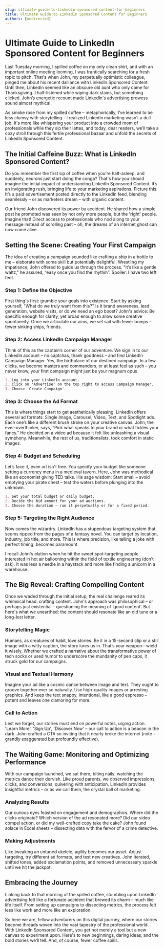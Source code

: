 ```yaml
---
slug: ultimate-guide-to-linkedin-sponsored-content-for-beginners
title: Ultimate Guide to LinkedIn Sponsored Content for Beginners
authors: [undirected]
---
```



# Ultimate Guide to LinkedIn Sponsored Content for Beginners

Last Tuesday morning, I spilled coffee on my only clean shirt, and with an important online meeting looming, I was frantically searching for a fresh topic to pitch. That's when John, my perpetually optimistic colleague, pinged me about his recent dalliance with LinkedIn Sponsored Content. Until then, LinkedIn seemed like an obscure old aunt who only came for Thanksgiving. I half-listened while wiping dark stains, but something clicked. John’s energetic recount made LinkedIn's advertising prowess sound almost mythical.

As smoke rose from my spilled coffee – metaphorically, I’ve learned to be less clumsy with storytelling – I realized LinkedIn marketing wasn’t a dull job. It's more like whispering your product into a crowded room of professionals while they sip their lattes, and today, dear readers, we’ll take a cozy stroll through this fertile professional bazaar and unfold the secrets of LinkedIn Sponsored Content.

## The Initial Caffeine Buzz: What is LinkedIn Sponsored Content?

Do you remember the first sip of coffee when you're half-asleep, and suddenly, neurons just start doing the conga? That's how you should imagine the initial impact of understanding LinkedIn Sponsored Content. It’s an invigorating rush, bringing life to your marketing aspirations. Picture this: It’s a paid advertisement posted directly to the LinkedIn feed, blending seamlessly – or as marketers dream – with organic content. 

Our friend John discovered its power by accident. He shared how a simple post he promoted was seen by not only more people, but the 'right' people. Imagine that! Direct access to professionals who nod along to your message instead of scrolling past – oh, the dreams of an internet ghost can now come alive.

## Setting the Scene: Creating Your First Campaign

The idea of creating a campaign sounded like crafting a ship in a bottle to me – elaborate with some skill but potentially delightful. Wrestling my impatience, John offered to guide us through the process. "It’s like a gentle waltz," he assured, “easy once you find the rhythm”. Spoiler: I have two left feet. 

### Step 1: Define the Objective

First thing's first: grumble your goals into existence. Start by asking yourself, "What do we truly want from this?" Is it brand awareness, lead generation, website visits, or do we need an ego boost? John's advice: Be specific enough for clarity, yet broad enough to allow some creative spontaneity. Once we articulate our aims, we set sail with fewer bumps – fewer sinking ships, friends.

### Step 2: Access LinkedIn Campaign Manager

Think of this as the captain’s corner of our adventure. We sign in to our LinkedIn account – no captchas, thank goodness – and find LinkedIn Campaign Manager. Yes, the birthplace of our destined campaign. In a few clicks, we become masters and commanders, or at least feel as such – you never know, your first campaign might just be your magnum opus.

```markdown
1. Log into your LinkedIn account.
2. Click on 'Advertise' on the top right to access Campaign Manager.
3. Choose 'Create Campaign'.
```

### Step 3: Choose the Ad Format

This is where things start to get aesthetically pleasing. LinkedIn offers several ad formats: Single Image, Carousel, Video, Text, and Spotlight ads. Each one’s like a different brush stroke on your creative canvas. John, the ever-overthinker, says, “Pick what speaks to your brand or what tickles your fancy.” He decided on a video ad because it felt like unleashing a visual symphony. Meanwhile, the rest of us, traditionalists, took comfort in static images.

### Step 4: Budget and Scheduling

Let’s face it, even art isn't free. You specify your budget like someone setting a currency menu in a medieval tavern. Here, John was methodical like an economist giving TED talks. His sage wisdom: Start small – avoid emptying your pirate chest – test the waters before plunging into the unknown. 

```markdown
1. Set your total budget or daily budget.
2. Decide the bid amount for your ad auctions.
3. Choose the duration – run it perpetually or for a fixed period.
```

### Step 5: Targeting the Right Audience

Now comes the wizardry. LinkedIn has a stupendous targeting system that seems ripped from the pages of a fantasy novel. You can target by location, industry, job title, and more. This is where precision, like telling a joke with perfect timing, becomes paramount.

I recall John's elation when he hit the sweet spot-targeting people interested in hot air ballooning within the field of textile engineering (don’t ask). It was less a needle in a haystack and more like finding a unicorn in a warehouse.

## The Big Reveal: Crafting Compelling Content

Once we waded through the initial setup, the real challenge reared its whimsical head: crafting content. John's approach was philosophical – or perhaps just existential – questioning the meaning of ‘good content’. But here's what we unearthed: the content should resonate like an old tune or a long-lost letter.

### Storytelling Magic

Humans, as creatures of habit, love stories. Be it in a 15-second clip or a still image with a witty caption, the story lures us in. That’s your weapon—wield it wisely. Whether we crafted a narrative about the transformative power of tech socks or used humor to underscore the mundanity of pen caps, it struck gold for our campaigns.

### Visual and Textual Harmony

Imagine your ad like a cosmic dance between image and text. They ought to groove together ever so naturally. Use high-quality images or arresting graphics. And keep the text snappy, intentional, like a good espresso – potent and leaves one clamoring for more.

### Call to Action

Lest we forget, our stories must end on powerful notes, urging action. 'Learn More', 'Sign Up', 'Discover Now' – our call to action is a beacon in the dark. John crafted a CTA so inviting that it nearly broke the internet (note – grandly exaggerated but profoundly effective).

## The Waiting Game: Monitoring and Optimizing Performance

With our campaign launched, we sat there, biting nails, watching the metrics dance their dervish. Like proud parents, we observed impressions, clicks, and conversions, quivering with anticipation. LinkedIn provides insightful metrics – or as we call them, the crystal ball of marketing.

### Analyzing Results

Our curious eyes feasted on engagement and demographics. Where did the clicks originate? Which version of the ad resonated more? Did our video compel action, or did my well-crafted copy take the cake? John found solace in Excel sheets – dissecting data with the fervor of a crime detective.

### Making Adjustments

Like tweaking an untuned ukelele, agility becomes our asset. Adjust targeting, try different ad formats, and test new creatives. John iterated, shifted tones, added exclamation points, and removed unnecessary sparkle until we hit the jackpot.

## Embracing the Journey

Linking back to that morning of the spilled coffee, stumbling upon LinkedIn advertising felt like a fortunate accident that brewed its charm – much like life itself. From setting up campaigns to dissecting metrics, the process felt less like work and more like an exploration.

So here we are, fellow adventurers on this digital journey, where our stories become threads woven into the vast tapestry of the professional world. With LinkedIn Sponsored Content, you get not merely a tool but a new canvas to experiment upon. Here's to new beginnings, daring ideas, and the bold stories we’ll tell. And, of course, fewer coffee spills.
